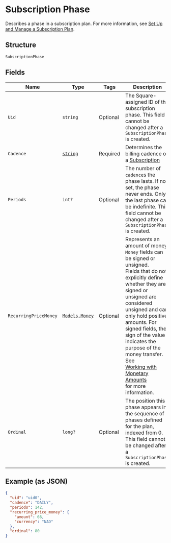 
# Subscription Phase

Describes a phase in a subscription plan. For more information, see
[Set Up and Manage a Subscription Plan](https://developer.squareup.com/docs/subscriptions-api/setup-plan).

## Structure

`SubscriptionPhase`

## Fields

| Name | Type | Tags | Description |
|  --- | --- | --- | --- |
| `Uid` | `string` | Optional | The Square-assigned ID of the subscription phase. This field cannot be changed after a `SubscriptionPhase` is created. |
| `Cadence` | [`string`](../../doc/models/subscription-cadence.md) | Required | Determines the billing cadence of a [Subscription](../../doc/models/subscription.md) |
| `Periods` | `int?` | Optional | The number of `cadence`s the phase lasts. If not set, the phase never ends. Only the last phase can be indefinite. This field cannot be changed after a `SubscriptionPhase` is created. |
| `RecurringPriceMoney` | [`Models.Money`](../../doc/models/money.md) | Optional | Represents an amount of money. `Money` fields can be signed or unsigned.<br>Fields that do not explicitly define whether they are signed or unsigned are<br>considered unsigned and can only hold positive amounts. For signed fields, the<br>sign of the value indicates the purpose of the money transfer. See<br>[Working with Monetary Amounts](https://developer.squareup.com/docs/build-basics/working-with-monetary-amounts)<br>for more information. |
| `Ordinal` | `long?` | Optional | The position this phase appears in the sequence of phases defined for the plan, indexed from 0. This field cannot be changed after a `SubscriptionPhase` is created. |

## Example (as JSON)

```json
{
  "uid": "uid0",
  "cadence": "DAILY",
  "periods": 142,
  "recurring_price_money": {
    "amount": 66,
    "currency": "NAD"
  },
  "ordinal": 80
}
```

